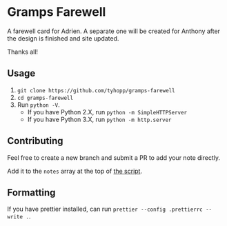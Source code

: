 # Gramps Farewell

A farewell card for Adrien. A separate one will be created for Anthony after the design is finished and site updated.

Thanks all!

## Usage

1. `git clone https://github.com/tyhopp/gramps-farewell`
2. `cd gramps-farewell`
3. Run `python -V`.
   - If you have Python 2.X, run `python -m SimpleHTTPServer`
   - If you have Python 3.X, run `python -m http.server`

## Contributing

Feel free to create a new branch and submit a PR to add your note directly.

Add it to the `notes` array at the top of [the script](./scripts.js).

## Formatting
If you have prettier installed, can run `prettier --config .prettierrc --write .`.
